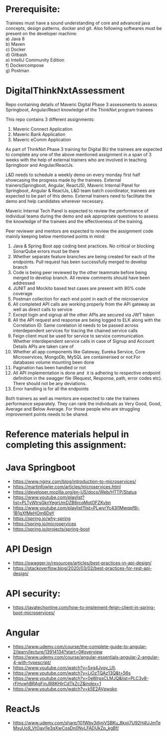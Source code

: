 # Prerequisite:
Trainees must have a sound understanding of core and advanced java concepts, design patterns, docker and git. 
Also following softwares must be present on the developer machine: </br>
a) Java 8</br>
b) Maven</br>
c) Docker</br>
d) Gitbash</br>
e) IntelliJ Community Edition</br>
f) Dockercompose</br>
g) Postman  </br>
# DigitalThinkNxtAssessment
Repo containing details of  Maveric Digital Phase 3 assessments to assess Springboot, Angular/React 
knowledge of the ThinkNxt program trainees

This repo contains 3 different assignments:
1) Maveric Connect Application
2) Maveric Bank Application
3) Maveric eComm Application

As part of ThinkNxt Phase 3 training for Digital BU the trainees are expected to complete any one of the above mentioned assignment in a span of 3 weeks 
with the help of external trainers who are involved in teaching Springboor and Angular/ReactJs. 

L&D needs to schedule a weekly demo on every monday first half showcasing the progress made by the trainees. 
External trainers(Springboot, Angular, ReactJS),  Maveric Internal Panel for Springboot, Angular & ReactJs, L&D team batch coordinator, trainees are
expected to be part of this demo. External trainers need to facilitate the demo and help candidates wherever necessary.

Maveric Internal Tech Panel is expected to review the performance of individual teams during the demo and ask appropriate questions to assess the knowledge of the trainees and the effectiveness of the training.</br>

Peer reviewer and mentors are expected to review the assignment code mainily keeping below mentioned points in mind:</br>

1) Java & Spring Boot app coding best practices. No critical or blocking SonarQube errors must be there</br>
2) Whether separate feature branches are being created for each of the endpoints. Pull request has been successfully merged to develop branch </br>
3) Code is being peer reviewed by the other teammate before being merged to develop branch. All review comments should have been addressed </br>
4) JUNIT and Mockito based test cases are present with 80% code coverage </br>
5) Postman collection for each end point in each of the microservice </br>
6) All completed API calls are working properly from the API gateway as well as direct calls to service </br>
7) Except login and signup all the other APIs are secured via JWT token </br>
8) All the API request and response are being logged to ELK along with the Correlation ID. Same corelation id needs to be passed across interdependent services for tracing the chained service calls </br>
9) Feign client must be used for service to service communication. Whether interdependent service calls in case of Signup and Account Details APIs are taken care of </br>
10) Whether all app components like Gateway, Eureka Service, Core Microservices, MongoDb, MySQL are containerised or not.For databases volume mounting been done </br>
11) Pagination has been handled or not </br>
12) All API implementation is done and  it is adhering to respective endpoint definition in the swagger file (Request, Response, path, error codes etc). There should not be any deviations. </br>
13) Error handling is for all the endpoints </br>

Both trainers as well as mentors are expected to rate the trainees performance separately. 
They can rank the individuals as Very Good, Good, Average and Below Average. For those people who are struggling  improvement points needs to be shared.

# Reference materials helpul in completing this assignment:

# Java Springboot
- https://www.nginx.com/blog/introduction-to-microservices/
- https://martinfowler.com/articles/microservices.html
- https://developer.mozilla.org/en-US/docs/Web/HTTP/Status
- https://www.youtube.com/playlist?list=PLTyWtrsGknYegrUmDZB6rcqMotOFZKvbn
- https://www.youtube.com/playlist?list=PLwvrYc43l1Mwqpf9i-1B1gXfMeHOm6DeY
- https://spring.io/why-spring
- https://spring.io/microservices
- https://spring.io/projects/spring-boot

# API Design
- https://swagger.io/resources/articles/best-practices-in-api-design/
- https://stackoverflow.blog/2020/03/02/best-practices-for-rest-api-design/

# API security:
- https://javatechonline.com/how-to-implement-feign-client-in-spring-boot-microservices/

# Angular
- https://www.udemy.com/course/the-complete-guide-to-angular-2/learn/lecture/13914134?start=0#overview
- https://www.udemy.com/course/angular-essentials-angular-2-angular-4-with-typescript/
- https://www.youtube.com/watch?v=5xg4Jvqy_UI\
- https://www.youtube.com/watch?v=LiOzTQAz13Q&t=56s
- https://www.youtube.com/watch?v=0eWrpsCLMJQ&list=PLC3y8-rFHvwhBRAgFinJR8KHIrCdTkZcZ&index=1
- https://www.youtube.com/watch?v=k5E2AVpwsko

# ReactJs
- https://www.udemy.com/share/101Wby3@niVSBKu_8kxii7U92H4UJmTeMxuUo9_VtOayl1e3qXwCosDn0NyLFADUkZp_kgBf/


